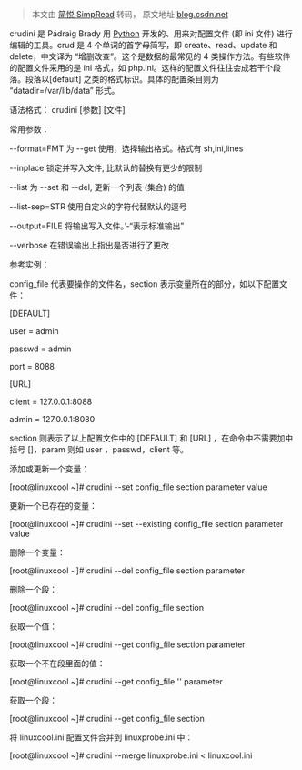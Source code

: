 > 本文由 [简悦 SimpRead](http://ksria.com/simpread/) 转码， 原文地址 [blog.csdn.net](https://blog.csdn.net/weixin_33431149/article/details/116552195?utm_medium=distribute.pc_feed_404.none-task-blog-2~default~BlogCommendFromBaidu~Rate-6.control404&depth_1-utm_source=distribute.pc_feed_404.none-task-blog-2~default~BlogCommendFromBaidu~Rate-6.control40)

crudini 是 Pádraig Brady 用 [Python](https://so.csdn.net/so/search?q=Python&spm=1001.2101.3001.7020) 开发的、用来对配置文件 (即 ini 文件) 进行编辑的工具。crud 是 4 个单词的首字母简写，即 create、read、update 和 delete，中文译为 “增删改查”。这个是数据的最常见的 4 类操作方法。有些软件的配置文件采用的是 ini 格式，如 php.ini。这样的配置文件往往会成若干个段落。段落以[default] 之类的格式标识。具体的配置条目则为 “datadir=/var/lib/data” 形式。

语法格式： crudini [参数] [文件]

常用参数：

--format=FMT 为 --get 使用，选择输出格式。格式有 sh,ini,lines

--inplace 锁定并写入文件, 比默认的替换有更少的限制

--list 为 --set 和 --del, 更新一个列表 (集合) 的值

--list-sep=STR 使用自定义的字符代替默认的逗号

--output=FILE 将输出写入文件。’-“表示标准输出”

--verbose 在错误输出上指出是否进行了更改

参考实例：

config_file 代表要操作的文件名，section 表示变量所在的部分，如以下配置文件：

[DEFAULT]

user = admin

passwd = admin

port = 8088

[URL]

client = 127.0.0.1:8088

admin = 127.0.0.1:8080

section 则表示了以上配置文件中的 [DEFAULT] 和 [URL] ，在命令中不需要加中括号 []，param 则如 user ，passwd，client 等。

添加或更新一个变量：

[root@linuxcool ~]# crudini --set config_file section parameter value

更新一个已存在的变量：

[root@linuxcool ~]# crudini --set --existing config_file section parameter value

删除一个变量：

[root@linuxcool ~]# crudini --del config_file section parameter

删除一个段：

[root@linuxcool ~]# crudini --del config_file section

获取一个值：

[root@linuxcool ~]# crudini --get config_file section parameter

获取一个不在段里面的值：

[root@linuxcool ~]# crudini --get config_file '' parameter

获取一个段：

[root@linuxcool ~]# crudini --get config_file section

将 linuxcool.ini 配置文件合并到 linuxprobe.ini 中：

[root@linuxcool ~]# crudini --merge linuxprobe.ini < linuxcool.ini